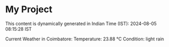 # My Project

This content is dynamically generated in Indian Time (IST): 2024-08-05 08:15:28 IST


Current Weather in Coimbatore:
Temperature: 23.88 °C
Condition: light rain
